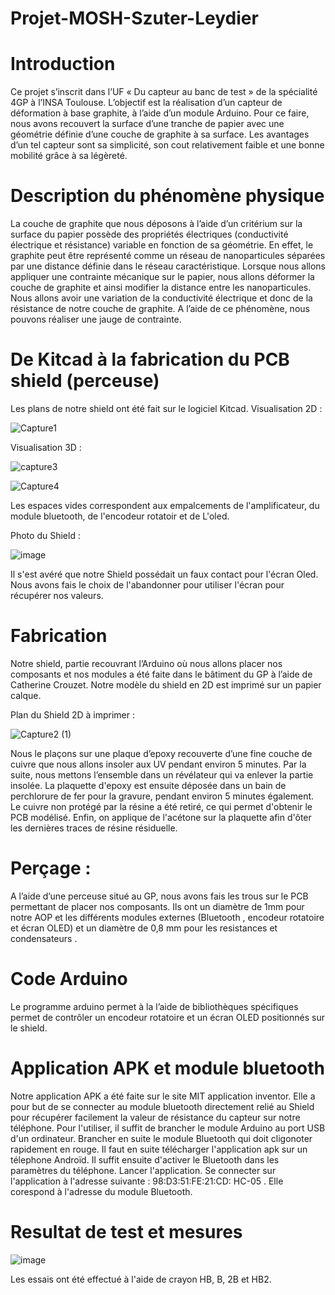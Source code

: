 # Projet-MOSH-Szuter-Leydier

# Introduction

Ce projet s’inscrit dans l’UF « Du capteur au banc de test » de la spécialité 4GP à l’INSA Toulouse. 
L’objectif est la réalisation d’un capteur de déformation à base graphite, à l’aide d’un module Arduino. Pour ce faire, nous avons recouvert la surface d’une tranche de papier avec une géométrie définie d’une couche de graphite à sa surface. Les avantages d’un tel capteur sont sa simplicité, son cout relativement faible et une bonne mobilité grâce à sa légèreté.

# Description du phénomène physique

La couche de graphite que nous déposons à l’aide d’un critérium sur la surface du papier possède des propriétés électriques (conductivité électrique et résistance) variable en fonction de sa géométrie. En effet, le graphite peut être représenté comme un réseau de nanoparticules séparées par une distance définie dans le réseau caractéristique. Lorsque nous allons appliquer une contrainte mécanique sur le papier, nous allons déformer la couche de graphite et ainsi modifier la distance entre les nanoparticules. Nous allons avoir une variation de la conductivité électrique et donc de la résistance de notre couche de graphite. A l’aide de ce phénomène, nous pouvons réaliser une jauge de contrainte.

# De Kitcad à la fabrication du PCB shield (perceuse)

Les plans de notre shield ont été fait sur le logiciel Kitcad.
Visualisation 2D :

![Capture1](https://user-images.githubusercontent.com/82756766/117001006-20ee3300-ace2-11eb-91a3-b060f3b8922a.PNG)


Visualisation 3D :

![capture3](https://user-images.githubusercontent.com/82756766/117001020-2481ba00-ace2-11eb-9106-8f362175705e.png)

![Capture4](https://user-images.githubusercontent.com/82756766/117001058-2e0b2200-ace2-11eb-9fe6-9a6d3c939132.PNG)

Les espaces vides correspondent aux empalcements de l'amplificateur, du module bluetooth, de l'encodeur rotatoir et de L'oled.

Photo du Shield :

![image](https://user-images.githubusercontent.com/82756766/117150715-b0661580-adb8-11eb-95d1-3d30b3bc44f4.png)

Il s'est avéré que notre Shield possédait un faux contact pour l'écran Oled. Nous avons fais le choix de l'abandonner pour utiliser l'écran pour récupérer nos valeurs.





# Fabrication 

Notre shield, partie recouvrant l’Arduino où nous allons placer nos composants et nos modules a été faite dans le bâtiment du GP à l’aide de Catherine Crouzet. Notre modèle du shield en 2D est imprimé sur un papier calque.

Plan du Shield 2D à imprimer :

![Capture2 (1)](https://user-images.githubusercontent.com/82756766/117001350-88a47e00-ace2-11eb-95a2-baf3b44633cb.PNG)

Nous le plaçons sur une plaque d’epoxy recouverte d’une fine couche de cuivre que nous allons insoler aux UV pendant environ 5 minutes. Par la suite, nous mettons l’ensemble dans un révélateur qui va enlever la partie insolée. La plaquette d'epoxy est ensuite déposée dans un bain de perchlorure de fer pour la gravure, pendant environ 5 minutes également. Le cuivre non protégé par la résine a été retiré, ce qui permet d'obtenir le PCB modélisé. Enfin, on applique de l'acétone sur la plaquette afin d'ôter les dernières traces de résine résiduelle.



# Perçage : 

A l’aide d’une perceuse situé au GP, nous avons fais les trous sur le PCB permettant de placer nos composants. Ils ont un diamètre de 1mm pour notre AOP et les différents modules externes (Bluetooth , encodeur rotatoire et écran OLED)  et un diamètre de 0,8 mm pour les resistances et condensateurs .

# Code Arduino

Le programme arduino permet à la l’aide de bibliothèques spécifiques permet de contrôler un encodeur rotatoire et un écran OLED positionnés sur le shield.

# Application APK et module bluetooth

Notre application APK a été faite sur le site MIT application inventor. Elle a pour but de se connecter au module bluetooth directement relié au Shield pour récupérer facilement la valeur de résistance du capteur sur notre téléphone.
Pour l'utiliser, il suffit de brancher le module Arduino au port USB d'un ordinateur. Brancher en suite le module Bluetooth qui doit cligonoter rapidement en rouge. 
Il faut en suite télécharger l'application apk sur un télephone Androïd.
Il suffit ensuite d'activer le Bluetooth dans les paramètres du téléphone. Lancer l'application. Se connecter sur l'application à l'adresse suivante : 98:D3:51:FE:21:CD: HC-05 . Elle corespond à l'adresse du module Bluetooth.

# Resultat de test et mesures

![image](https://user-images.githubusercontent.com/82756766/117150453-74cb4b80-adb8-11eb-9dfb-29e187f11106.png)

Les essais ont été effectué à l'aide de crayon HB, B, 2B et HB2.

